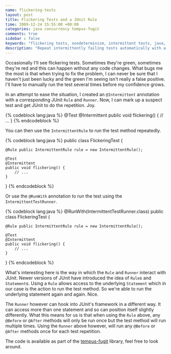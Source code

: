 ```yaml
---
name: flickering-tests
layout: post
title: Flickering Tests and a JUnit Rule
time: 2009-12-24 15:55:00 +00:00
categories: java concurrency tempus-fugit
comments: true
sidebar : false
keywords: "flickering tests, nondeterminism, intermittent tests, java, intermittent, junit"
description: "Repeat intermittently failing tests automatically with a JUnit rule."
---
```


Occasionally I'll see flickering tests. Sometimes they're green, sometimes they're red and this can happen without any code changes. What bugs me the most is that when trying to fix the problem, I can never be sure that I haven't just been lucky and the green I'm seeing isn't really a false positive. I'll have to manually run the test several times before my confidence grows.
  
In an attempt to ease the situation, I created an `@Intermittent` annotation with a corresponding JUnit `Rule` and `Runner`. Now, I can mark up a suspect test and get JUnit to do the repetition. Joy.


{% codeblock lang:java %}
@Test
@Intermittent
public void flickering() {
   // ...
}
{% endcodeblock %}

You can then use the `IntermittentRule` to run the test method repeatedly.

      
{% codeblock lang:java %}
public class FlickeringTest {

    @Rule public IntermittentRule rule = new IntermittentRule();

    @Test
    @Intermittent
    public void flickering() {
        // ...
    }
}
{% endcodeblock %}

Or use the `@RunWith` annotation to run the test using the `IntermittentTestRunner`.

{% codeblock lang:java %}
@RunWith(IntermittentTestRunner.class)
public class FlickeringTest {

    @Rule public IntermittentRule rule = new IntermittentRule();

    @Test
    @Intermittent
    public void flickering() {
        // ...
    }
}
{% endcodeblock %}

What's interesting here is the way in which the `Rule` and `Runner` interact with
JUnit. Newer versions of JUnit have introduced the idea of `Rule`s and
`Statement`s. Using a `Rule` allows access to the underlying `Statement` which in
our case is the action to run the test method. So we're able to run the
underlying statement again and again. Nice.

  
The `Runner` however can hook into JUnit's framework in a different way. It can
access more than one statement and so can position itself slightly differently.
What this means for us is that when using the `Rule` above, any `@Before` or `@After`
methods will only be run once but the test method will run multiple times.
Using the `Runner` above however, will run any `@Before` or `@After` methods
once for each test repetition.

  
The code is available as part of the [tempus-fugit](http://tempusfugitlibrary.org/) library, feel free to look around.



